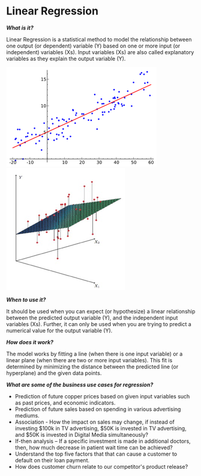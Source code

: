 # Linear Regression
 
***What is it?***

Linear Regression is a statistical method to model the relationship between one output (or dependent) variable (Y) based on one or more input (or independent) variables (Xs). Input variables (Xs) are also called explanatory variables as they explain the output variable (Y). 
                                                  
![Figure 1.a) Predicting Y using one input variable X results in a linear model (Source:Wikipedia.org - retrieved on July 23, 2019](../static/img/lr_x.png) ![b) Predicting Y using two (or more) input variables Xs results in a linear hyperplane model. (Source: James, 2013. Introduction to Statistical Learning.)](../static/img/LRpic.jpg)

***When to use it?***

It should be used when you can expect (or hypothesize) a linear relationship between the predicted output variable (Y), and the independent input variables (Xs). Further, it can only be used when you are trying to predict a numerical value for the output variable (Y). 
 
***How does it work?***

The model works by fitting a line (when there is one input variable) or a linear plane (when there are two or more input variables). This fit is determined by minimizing the distance between the predicted line (or hyperplane) and the given data points. 
 
***What are some of the business use cases for regression?***

- Prediction of future copper prices based on given input variables such as past prices, and economic indicators.
- Prediction of future sales based on spending in various advertising mediums.
- Association - How the impact on sales may change, if instead of investing $100k in TV advertising, $50K is invested in TV advertising, and $50K is invested in Digital Media simultaneously?
- If-then analysis – If a specific investment is made in additional doctors, then, how much decrease in patient wait time can be achieved?
- Understand the top five factors that that can cause a customer to default on their loan payment. 
- How does customer churn relate to our competitor's product release?
